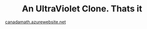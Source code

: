 <h1 align="center">An UltraViolet Clone. Thats it</h1>
<a href="https://canadamath.azurewebsite.net">canadamath.azurewebsite.net</a>
